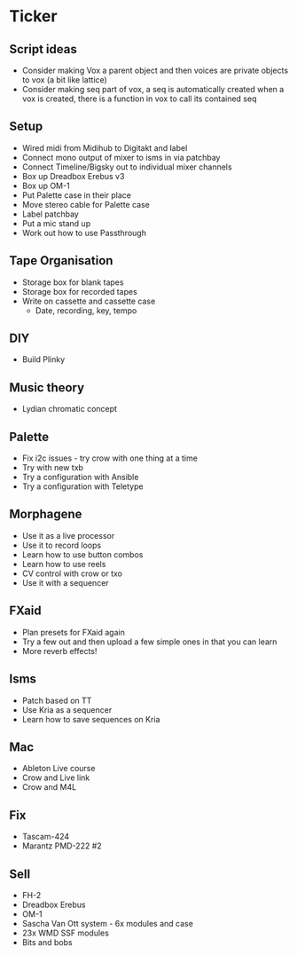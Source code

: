 # Ticker

## Script ideas
- Consider making Vox a parent object and then voices are private objects to vox (a bit like lattice)
- Consider making seq part of vox, a seq is automatically created when a vox is created, there is a function in vox to call its contained seq

## Setup
- Wired midi from Midihub to Digitakt and label
- Connect mono output of mixer to isms in via patchbay
- Connect Timeline/Bigsky out to individual mixer channels
- Box up Dreadbox Erebus v3
- Box up OM-1
- Put Palette case in their place
- Move stereo cable for Palette case
- Label patchbay
- Put a mic stand up
- Work out how to use Passthrough

## Tape Organisation
- Storage box for blank tapes
- Storage box for recorded tapes
- Write on cassette and cassette case
  - Date, recording, key, tempo

## DIY
- Build Plinky

## Music theory
- Lydian chromatic concept

## Palette
- Fix i2c issues - try crow with one thing at a time
- Try with new txb
- Try a configuration with Ansible
- Try a configuration with Teletype

## Morphagene
- Use it as a live processor
- Use it to record loops
- Learn how to use button combos
- Learn how to use reels
- CV control with crow or txo
- Use it with a sequencer

## FXaid
- Plan presets for FXaid again 
- Try a few out and then upload a few simple ones in that you can learn 
- More reverb effects! 

## Isms
- Patch based on TT
- Use Kria as a sequencer
- Learn how to save sequences on Kria

## Mac
- Ableton Live course
- Crow and Live link
- Crow and M4L

## Fix
- Tascam-424
- Marantz PMD-222 #2

## Sell
- FH-2
- Dreadbox Erebus
- OM-1  
- Sascha Van Ott system - 6x modules and case
- 23x WMD SSF modules
- Bits and bobs           
